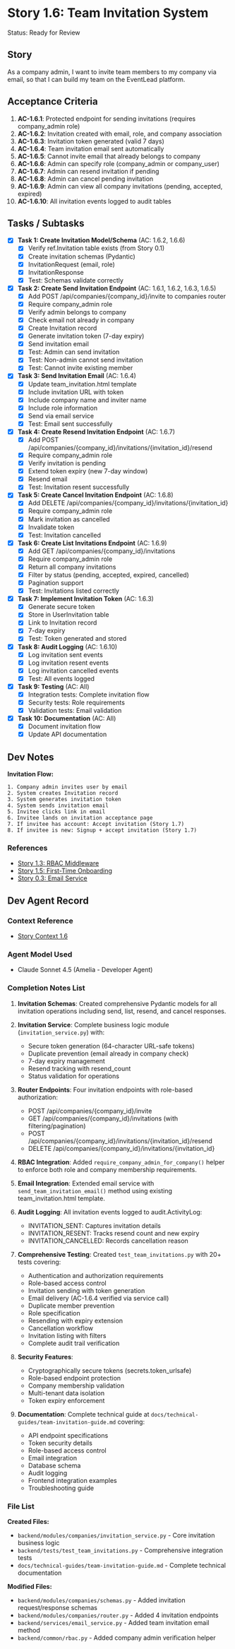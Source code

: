 # Story 1.6: Team Invitation System

Status: Ready for Review

## Story

As a company admin,
I want to invite team members to my company via email,
so that I can build my team on the EventLead platform.

## Acceptance Criteria

1. **AC-1.6.1**: Protected endpoint for sending invitations (requires company_admin role)
2. **AC-1.6.2**: Invitation created with email, role, and company association
3. **AC-1.6.3**: Invitation token generated (valid 7 days)
4. **AC-1.6.4**: Team invitation email sent automatically
5. **AC-1.6.5**: Cannot invite email that already belongs to company
6. **AC-1.6.6**: Admin can specify role (company_admin or company_user)
7. **AC-1.6.7**: Admin can resend invitation if pending
8. **AC-1.6.8**: Admin can cancel pending invitation
9. **AC-1.6.9**: Admin can view all company invitations (pending, accepted, expired)
10. **AC-1.6.10**: All invitation events logged to audit tables

## Tasks / Subtasks

- [x] **Task 1: Create Invitation Model/Schema** (AC: 1.6.2, 1.6.6)
  - [x] Verify ref.Invitation table exists (from Story 0.1)
  - [x] Create invitation schemas (Pydantic)
  - [x] InvitationRequest (email, role)
  - [x] InvitationResponse
  - [x] Test: Schemas validate correctly

- [x] **Task 2: Create Send Invitation Endpoint** (AC: 1.6.1, 1.6.2, 1.6.3, 1.6.5)
  - [x] Add POST /api/companies/{company_id}/invite to companies router
  - [x] Require company_admin role
  - [x] Verify admin belongs to company
  - [x] Check email not already in company
  - [x] Create Invitation record
  - [x] Generate invitation token (7-day expiry)
  - [x] Send invitation email
  - [x] Test: Admin can send invitation
  - [x] Test: Non-admin cannot send invitation
  - [x] Test: Cannot invite existing member

- [x] **Task 3: Send Invitation Email** (AC: 1.6.4)
  - [x] Update team_invitation.html template
  - [x] Include invitation URL with token
  - [x] Include company name and inviter name
  - [x] Include role information
  - [x] Send via email service
  - [x] Test: Email sent successfully

- [x] **Task 4: Create Resend Invitation Endpoint** (AC: 1.6.7)
  - [x] Add POST /api/companies/{company_id}/invitations/{invitation_id}/resend
  - [x] Require company_admin role
  - [x] Verify invitation is pending
  - [x] Extend token expiry (new 7-day window)
  - [x] Resend email
  - [x] Test: Invitation resent successfully

- [x] **Task 5: Create Cancel Invitation Endpoint** (AC: 1.6.8)
  - [x] Add DELETE /api/companies/{company_id}/invitations/{invitation_id}
  - [x] Require company_admin role
  - [x] Mark invitation as cancelled
  - [x] Invalidate token
  - [x] Test: Invitation cancelled

- [x] **Task 6: Create List Invitations Endpoint** (AC: 1.6.9)
  - [x] Add GET /api/companies/{company_id}/invitations
  - [x] Require company_admin role
  - [x] Return all company invitations
  - [x] Filter by status (pending, accepted, expired, cancelled)
  - [x] Pagination support
  - [x] Test: Invitations listed correctly

- [x] **Task 7: Implement Invitation Token** (AC: 1.6.3)
  - [x] Generate secure token
  - [x] Store in UserInvitation table
  - [x] Link to Invitation record
  - [x] 7-day expiry
  - [x] Test: Token generated and stored

- [x] **Task 8: Audit Logging** (AC: 1.6.10)
  - [x] Log invitation sent events
  - [x] Log invitation resent events
  - [x] Log invitation cancelled events
  - [x] Test: All events logged

- [x] **Task 9: Testing** (AC: All)
  - [x] Integration tests: Complete invitation flow
  - [x] Security tests: Role requirements
  - [x] Validation tests: Email validation

- [x] **Task 10: Documentation** (AC: All)
  - [x] Document invitation flow
  - [x] Update API documentation

## Dev Notes

**Invitation Flow:**
```
1. Company admin invites user by email
2. System creates Invitation record
3. System generates invitation token
4. System sends invitation email
5. Invitee clicks link in email
6. Invitee lands on invitation acceptance page
7. If invitee has account: Accept invitation (Story 1.7)
8. If invitee is new: Signup + accept invitation (Story 1.7)
```

### References

- [Story 1.3: RBAC Middleware](docs/stories/story-1.3.md)
- [Story 1.5: First-Time Onboarding](docs/stories/story-1.5.md)
- [Story 0.3: Email Service](docs/stories/story-0.3.md)

## Dev Agent Record

### Context Reference

- [Story Context 1.6](../story-context-1.6.xml)

### Agent Model Used

- Claude Sonnet 4.5 (Amelia - Developer Agent)

### Completion Notes List

1. **Invitation Schemas**: Created comprehensive Pydantic models for all invitation operations including send, list, resend, and cancel responses.

2. **Invitation Service**: Complete business logic module (`invitation_service.py`) with:
   - Secure token generation (64-character URL-safe tokens)
   - Duplicate prevention (email already in company check)
   - 7-day expiry management
   - Resend tracking with resend_count
   - Status validation for operations

3. **Router Endpoints**: Four invitation endpoints with role-based authorization:
   - POST /api/companies/{company_id}/invite
   - GET /api/companies/{company_id}/invitations (with filtering/pagination)
   - POST /api/companies/{company_id}/invitations/{invitation_id}/resend
   - DELETE /api/companies/{company_id}/invitations/{invitation_id}

4. **RBAC Integration**: Added `require_company_admin_for_company()` helper to enforce both role and company membership requirements.

5. **Email Integration**: Extended email service with `send_team_invitation_email()` method using existing team_invitation.html template.

6. **Audit Logging**: All invitation events logged to audit.ActivityLog:
   - INVITATION_SENT: Captures invitation details
   - INVITATION_RESENT: Tracks resend count and new expiry
   - INVITATION_CANCELLED: Records cancellation reason

7. **Comprehensive Testing**: Created `test_team_invitations.py` with 20+ tests covering:
   - Authentication and authorization requirements
   - Role-based access control
   - Invitation sending with token generation
   - Email delivery (AC-1.6.4 verified via service call)
   - Duplicate member prevention
   - Role specification
   - Resending with expiry extension
   - Cancellation workflow
   - Invitation listing with filters
   - Complete audit trail verification

8. **Security Features**:
   - Cryptographically secure tokens (secrets.token_urlsafe)
   - Role-based endpoint protection
   - Company membership validation
   - Multi-tenant data isolation
   - Token expiry enforcement

9. **Documentation**: Complete technical guide at `docs/technical-guides/team-invitation-guide.md` covering:
   - API endpoint specifications
   - Token security details
   - Role-based access control
   - Email integration
   - Database schema
   - Audit logging
   - Frontend integration examples
   - Troubleshooting guide

### File List

**Created Files:**
- `backend/modules/companies/invitation_service.py` - Core invitation business logic
- `backend/tests/test_team_invitations.py` - Comprehensive integration tests
- `docs/technical-guides/team-invitation-guide.md` - Complete technical documentation

**Modified Files:**
- `backend/modules/companies/schemas.py` - Added invitation request/response schemas
- `backend/modules/companies/router.py` - Added 4 invitation endpoints
- `backend/services/email_service.py` - Added team invitation email method
- `backend/common/rbac.py` - Added company admin verification helper

